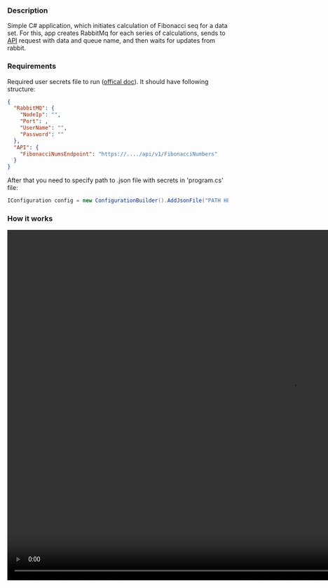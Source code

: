 ### Description
Simple C# application, which initiates calculation of Fibonacci seq for a data set. For this, app creates RabbitMq for each series of calculations, sends to [API](https://github.com/akella44/FibonacciCalculationApi) request with data and queue name, and then waits for updates from rabbit.
### Requirements
Required user secrets file to run ([offical doc](https://learn.microsoft.com/en-us/aspnet/core/security/app-secrets?view=aspnetcore-8.0&tabs=windows#secret-manager)). It should have following structure:
```json
{
  "RabbitMQ": {
    "NodeIp": "",
    "Port": ,
    "UserName": "",
    "Password": ""
  },
  "API": {
    "FibonacciNumsEndpoint": "https://..../api/v1/FibonacciNumbers"
  }
}
```
After that you need to specify path to .json file with secrets in 'program.cs' file:
```c#
IConfiguration config = new ConfigurationBuilder().AddJsonFile("PATH HERE").Build();
```
### How it works
<video width="1300" height="800" src="https://github.com/akella44/FibonacciCalculationInitApp/assets/61851015/657c406b-bd6a-4e18-aa9b-4926f33ebff6"></video>

